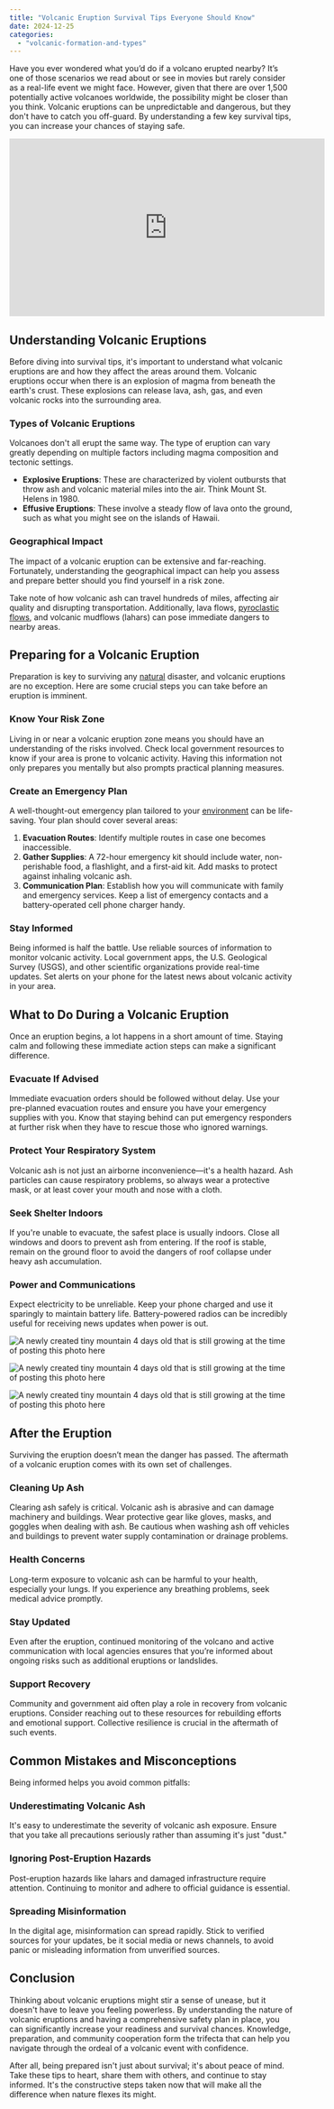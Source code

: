 ```yaml
---
title: "Volcanic Eruption Survival Tips Everyone Should Know"
date: 2024-12-25
categories: 
  - "volcanic-formation-and-types"
---
```


Have you ever wondered what you’d do if a volcano erupted nearby? It’s one of those scenarios we read about or see in movies but rarely consider as a real-life event we might face. However, given that there are over 1,500 potentially active volcanoes worldwide, the possibility might be closer than you think. Volcanic eruptions can be unpredictable and dangerous, but they don't have to catch you off-guard. By understanding a few key survival tips, you can increase your chances of staying safe.

<iframe width="560" height="315" src="https://www.youtube.com/embed/Z-w_z9yobpE" frameborder="0" allow="accelerometer; autoplay; encrypted-media; gyroscope; picture-in-picture" allowfullscreen></iframe>

  

## Understanding Volcanic Eruptions

Before diving into survival tips, it's important to understand what volcanic eruptions are and how they affect the areas around them. Volcanic eruptions occur when there is an explosion of magma from beneath the earth's crust. These explosions can release lava, ash, gas, and even volcanic rocks into the surrounding area.

### Types of Volcanic Eruptions

Volcanoes don't all erupt the same way. The type of eruption can vary greatly depending on multiple factors including magma composition and tectonic settings.

- **Explosive Eruptions**: These are characterized by violent outbursts that throw ash and volcanic material miles into the air. Think Mount St. Helens in 1980.
- **Effusive Eruptions**: These involve a steady flow of lava onto the ground, such as what you might see on the islands of Hawaii.

### Geographical Impact

The impact of a volcanic eruption can be extensive and far-reaching. Fortunately, understanding the geographical impact can help you assess and prepare better should you find yourself in a risk zone.

Take note of how volcanic ash can travel hundreds of miles, affecting air quality and disrupting transportation. Additionally, lava flows, [pyroclastic flows](https://magmamatters.com/the-environmental-impact-of-volcanic-eruptions-2/ "The Environmental Impact of Volcanic Eruptions"), and volcanic mudflows (lahars) can pose immediate dangers to nearby areas.

## Preparing for a Volcanic Eruption

Preparation is key to surviving any [natural](https://magmamatters.com/the-art-and-science-of-volcano-monitoring/ "The Art and Science of Volcano Monitoring") disaster, and volcanic eruptions are no exception. Here are some crucial steps you can take before an eruption is imminent.

### Know Your Risk Zone

Living in or near a volcanic eruption zone means you should have an understanding of the risks involved. Check local government resources to know if your area is prone to volcanic activity. Having this information not only prepares you mentally but also prompts practical planning measures.

### Create an Emergency Plan

A well-thought-out emergency plan tailored to your [environment](https://magmamatters.com/geothermal-energy-and-its-volcanic-origins/ "Geothermal Energy and Its Volcanic Origins") can be life-saving. Your plan should cover several areas:

1. **Evacuation Routes**: Identify multiple routes in case one becomes inaccessible.
2. **Gather Supplies**: A 72-hour emergency kit should include water, non-perishable food, a flashlight, and a first-aid kit. Add masks to protect against inhaling volcanic ash.
3. **Communication Plan**: Establish how you will communicate with family and emergency services. Keep a list of emergency contacts and a battery-operated cell phone charger handy.

### Stay Informed

Being informed is half the battle. Use reliable sources of information to monitor volcanic activity. Local government apps, the U.S. Geological Survey (USGS), and other scientific organizations provide real-time updates. Set alerts on your phone for the latest news about volcanic activity in your area.

## What to Do During a Volcanic Eruption

Once an eruption begins, a lot happens in a short amount of time. Staying calm and following these immediate action steps can make a significant difference.

### Evacuate If Advised

Immediate evacuation orders should be followed without delay. Use your pre-planned evacuation routes and ensure you have your emergency supplies with you. Know that staying behind can put emergency responders at further risk when they have to rescue those who ignored warnings.

### Protect Your Respiratory System

Volcanic ash is not just an airborne inconvenience—it's a health hazard. Ash particles can cause respiratory problems, so always wear a protective mask, or at least cover your mouth and nose with a cloth.

### Seek Shelter Indoors

If you're unable to evacuate, the safest place is usually indoors. Close all windows and doors to prevent ash from entering. If the roof is stable, remain on the ground floor to avoid the dangers of roof collapse under heavy ash accumulation.

### Power and Communications

Expect electricity to be unreliable. Keep your phone charged and use it sparingly to maintain battery life. Battery-powered radios can be incredibly useful for receiving news updates when power is out.

![A newly created tiny mountain 4 days old that is still growing at the time of posting this photo here](images/volcanic-24-683x1024.jpg)

![A newly created tiny mountain 4 days old that is still growing at the time of posting this photo here](images/volcanic-137-683x1024.jpg)

![A newly created tiny mountain 4 days old that is still growing at the time of posting this photo here](images/volcanic-138-683x1024.jpg)

## After the Eruption

Surviving the eruption doesn’t mean the danger has passed. The aftermath of a volcanic eruption comes with its own set of challenges.

### Cleaning Up Ash

Clearing ash safely is critical. Volcanic ash is abrasive and can damage machinery and buildings. Wear protective gear like gloves, masks, and goggles when dealing with ash. Be cautious when washing ash off vehicles and buildings to prevent water supply contamination or drainage problems.

### Health Concerns

Long-term exposure to volcanic ash can be harmful to your health, especially your lungs. If you experience any breathing problems, seek medical advice promptly.

### Stay Updated

Even after the eruption, continued monitoring of the volcano and active communication with local agencies ensures that you’re informed about ongoing risks such as additional eruptions or landslides.

### Support Recovery

Community and government aid often play a role in recovery from volcanic eruptions. Consider reaching out to these resources for rebuilding efforts and emotional support. Collective resilience is crucial in the aftermath of such events.

## Common Mistakes and Misconceptions

Being informed helps you avoid common pitfalls:

### Underestimating Volcanic Ash

It's easy to underestimate the severity of volcanic ash exposure. Ensure that you take all precautions seriously rather than assuming it's just "dust."

### Ignoring Post-Eruption Hazards

Post-eruption hazards like lahars and damaged infrastructure require attention. Continuing to monitor and adhere to official guidance is essential.

### Spreading Misinformation

In the digital age, misinformation can spread rapidly. Stick to verified sources for your updates, be it social media or news channels, to avoid panic or misleading information from unverified sources.

## Conclusion

Thinking about volcanic eruptions might stir a sense of unease, but it doesn't have to leave you feeling powerless. By understanding the nature of volcanic eruptions and having a comprehensive safety plan in place, you can significantly increase your readiness and survival chances. Knowledge, preparation, and community cooperation form the trifecta that can help you navigate through the ordeal of a volcanic event with confidence.

After all, being prepared isn't just about survival; it's about peace of mind. Take these tips to heart, share them with others, and continue to stay informed. It's the constructive steps taken now that will make all the difference when nature flexes its might.
